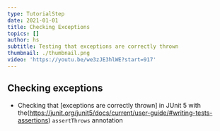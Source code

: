 ```yaml
---
type: TutorialStep
date: 2021-01-01
title: Checking Exceptions
topics: []
author: hs
subtitle: Testing that exceptions are correctly thrown
thumbnail: ./thumbnail.png
video: 'https://youtu.be/we3zJE3hlWE?start=917'
---
```


## Checking exceptions
- Checking that [exceptions are correctly thrown] in JUnit 5 with the(<https://junit.org/junit5/docs/current/user-guide/#writing-tests-assertions>) `assertThrows` annotation
